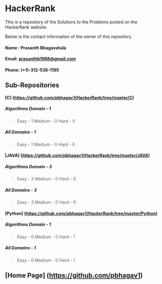 # HackerRank

This is a repository of the Solutions to the Problems posted on the HackerRank website.



Below is the contact information of the owner of this repository

        
	
####  Name : Prasanth Bhagavatula
        
####  Email: prasanthb1988@gmail.com
        
####  Phone: (+1)-312-536-1195


## Sub-Repositories

#### [C] (https://github.com/pbhagav1/HackerRank/tree/master/C)
##### Algorithms Domain - 1
> Easy - 1 Medium - 0 Hard - 0
##### All Domains - 1
> Easy - 1 Medium - 0 Hard - 0

#### [JAVA] (https://github.com/pbhagav1/HackerRank/tree/master/JAVA)
##### Algorithms Domain - 3
> Easy - 3 Medium - 0 Hard - 0
##### All Domains - 3
> Easy - 3 Medium - 0 Hard - 0

#### [Python] (https://github.com/pbhagav1/HackerRank/tree/master/Python)
##### Algorithms Domain - 1
> Easy - 0 Medium - 0 Hard - 1
##### All Domains - 1
> Easy - 0 Medium - 0 Hard - 1


## [Home Page] (https://github.com/pbhagav1)